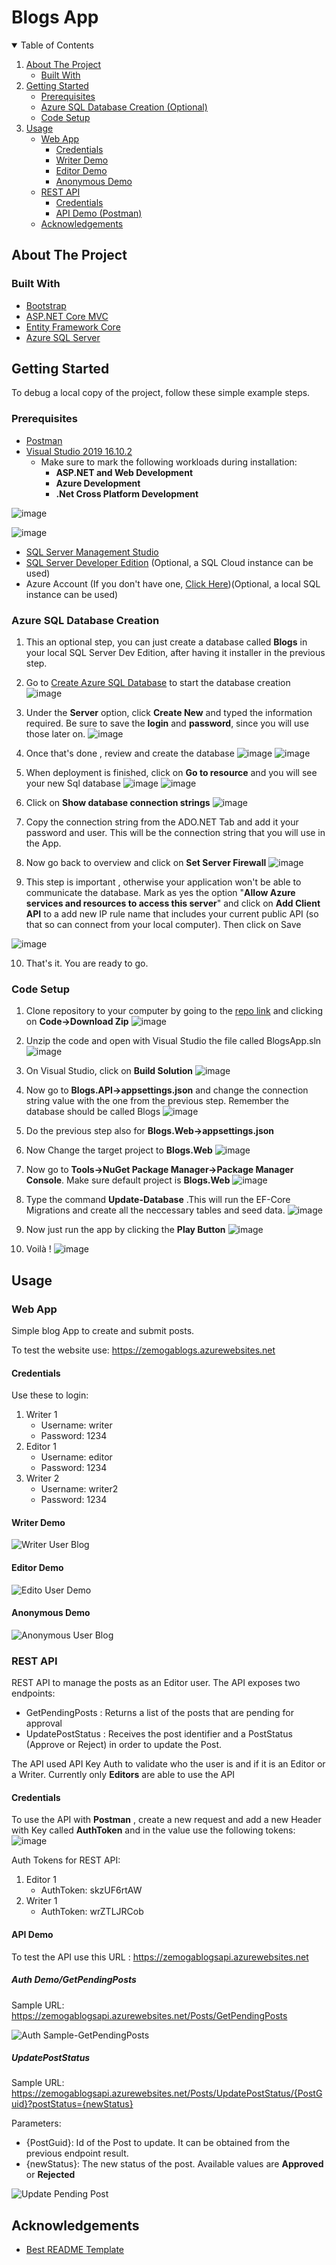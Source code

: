 # Blogs App

<details open="open">
  <summary>Table of Contents</summary>
  <ol>
    <li>
      <a href="#about-the-project">About The Project</a>
      <ul>
        <li><a href="#built-with">Built With</a></li>
      </ul>
    </li>
    <li>
      <a href="#getting-started">Getting Started</a>
      <ul>
        <li><a href="#prerequisites">Prerequisites</a></li>
        <li><a href="#azure-sql-database-creation">Azure SQL Database Creation (Optional) </a></li>
        <li><a href="#code-setup">Code Setup</a></li>
      </ul>
    </li>
    <li>
      <a href="#usage">Usage</a>
     <ul>
        <li>
          <a href="#web-app">Web App</a>
          <ul>
          <li><a href="#credentials">Credentials</a></li>
          <li><a href="#writer-demo">Writer Demo</a></li>
          <li><a href="#editor-demo">Editor Demo </a></li>
          <li><a href="#anonymous-demo">Anonymous Demo</a></li>          
          </ul>       
       </li> 
        <li>
          <a href="#rest-api">REST API</a>
          <ul>
          <li><a href="#credentials">Credentials</a></li>
          <li><a href="#api-demo">API Demo (Postman)</a></li>  
          </ul>       
       </li>  
    </li>
    <li><a href="#acknowledgements">Acknowledgements</a></li>
  </ol>
</details>



<!-- ABOUT THE PROJECT -->
## About The Project

### Built With

* [Bootstrap](https://getbootstrap.com)
* [ASP.NET Core MVC](https://docs.microsoft.com/en-us/aspnet/core/mvc/overview?view=aspnetcore-5.0)
* [Entity Framework Core](https://docs.microsoft.com/en-us/ef/core/)
* [Azure SQL Server](https://azure.microsoft.com/en-us/services/sql-database/campaign)



<!-- GETTING STARTED -->
## Getting Started

To debug a local copy of the project, follow these simple example steps.

### Prerequisites
* [Postman](https://www.postman.com/downloads/)
* [Visual Studio 2019 16.10.2](https://visualstudio.microsoft.com/downloads/) 
    * Make sure to mark the following workloads during installation:
        *  **ASP.NET and Web Development**
        *  **Azure Development**
        *  **.Net Cross Platform Development**

![image](https://user-images.githubusercontent.com/11657124/122759328-6c8f7880-d25f-11eb-91b0-8a223abd4e86.png)

![image](https://user-images.githubusercontent.com/11657124/122759402-8204a280-d25f-11eb-9112-4acbbb3aa562.png)

* [SQL Server Management Studio](https://docs.microsoft.com/en-us/sql/ssms/download-sql-server-management-studio-ssms?view=sql-server-ver15)
* [SQL Server Developer Edition](https://www.microsoft.com/en-us/sql-server/sql-server-downloads) (Optional, a SQL Cloud instance can be used)
* Azure Account (If you don't have one, [Click Here](https://azure.microsoft.com/en-us/free/))(Optional, a local SQL instance can be used)

### Azure SQL Database Creation
1. This an optional step, you can just create a database called **Blogs** in your local SQL Server Dev Edition, after having it installer in the previous step.
2. Go to [Create Azure SQL Database](https://portal.azure.com/#create/Microsoft.SQLDatabase) to start the database creation
![image](https://user-images.githubusercontent.com/11657124/122762450-f0972f80-d262-11eb-9bf4-62627a22dbef.png)

3. Under the **Server** option, click **Create New** and typed the information required. Be sure to save the **login** and **password**, since you will use those later on.
![image](https://user-images.githubusercontent.com/11657124/122763903-7cf62200-d264-11eb-8c18-ce55f5251378.png)

4. Once that's done , review and create the database
![image](https://user-images.githubusercontent.com/11657124/122764123-c34b8100-d264-11eb-8e69-e29b920a9e2e.png)
![image](https://user-images.githubusercontent.com/11657124/122764175-cf374300-d264-11eb-8272-f204841fda7a.png)

5. When deployment is finished, click on **Go to resource** and you will see your new Sql database
![image](https://user-images.githubusercontent.com/11657124/122764718-600e1e80-d265-11eb-9381-490d77c17448.png)
![image](https://user-images.githubusercontent.com/11657124/122764947-9ea3d900-d265-11eb-82b0-b36664467279.png)

6. Click on **Show database connection strings**
![image](https://user-images.githubusercontent.com/11657124/122765018-ad8a8b80-d265-11eb-95ed-2acc1ce18583.png)

7. Copy the connection string from the ADO.NET Tab and add it your password and user. This will be the connection string that you will use in the App.
8. Now go back to overview and click on **Set Server Firewall**
![image](https://user-images.githubusercontent.com/11657124/122765463-2558b600-d266-11eb-825c-7106c654bf3e.png)

9. This step is important , otherwise your application won't be able to communicate the database. Mark as yes the option "**Allow Azure services and resources to access this server**" and click on **Add Client API** to a add new IP rule name that includes your current public API (so that so can connect from your local computer). Then click on Save

![image](https://user-images.githubusercontent.com/11657124/122765744-6cdf4200-d266-11eb-8d69-8632631d0398.png)

10. That's it. You are ready to go.

### Code Setup
1. Clone repository to your computer by going to the [repo link](https://github.com/fdjvf/BlogsAp) and clicking on **Code->Download Zip**
![image](https://user-images.githubusercontent.com/11657124/122767614-75d11300-d268-11eb-9ee2-d8bdac3a1f3d.png)

2. Unzip the code and open with Visual Studio the file called BlogsApp.sln
![image](https://user-images.githubusercontent.com/11657124/122768094-e24c1200-d268-11eb-857d-0c99f252363e.png)

3. On Visual Studio, click on **Build Solution**
![image](https://user-images.githubusercontent.com/11657124/122768370-263f1700-d269-11eb-90d4-38151570c3ac.png)

4. Now go to **Blogs.API->appsettings.json** and change the connection string value with the one from the previous step. Remember the database should be called Blogs
![image](https://user-images.githubusercontent.com/11657124/122769022-cd23b300-d269-11eb-9d66-bceb7c4fff23.png)

5. Do the previous step also for **Blogs.Web->appsettings.json**
6. Now Change the target project to **Blogs.Web**
![image](https://user-images.githubusercontent.com/11657124/122768523-4bcc2080-d269-11eb-8d99-741dc4314707.png)

7. Now go to **Tools->NuGet Package Manager->Package Manager Console**. Make sure default project is **Blogs.Web**
![image](https://user-images.githubusercontent.com/11657124/122768721-7ddd8280-d269-11eb-8ee1-37f0961f076a.png)

8. Type the command **Update-Database** .This will run the EF-Core Migrations and create all the neccessary tables and seed data.
![image](https://user-images.githubusercontent.com/11657124/122769255-08be7d00-d26a-11eb-94c0-b46f7f4ada7a.png)

9. Now just run the app by clicking the **Play Button**
![image](https://user-images.githubusercontent.com/11657124/122769936-9c904900-d26a-11eb-8e45-c6fd33494bef.png)

10. Voilà !
![image](https://user-images.githubusercontent.com/11657124/122770094-b9c51780-d26a-11eb-8688-effa53676df2.png)


<!-- USAGE EXAMPLES -->
## Usage

### Web App

Simple blog App to create and submit posts.

To test the website use: <https://zemogablogs.azurewebsites.net>

#### Credentials
Use these to login:
1. Writer 1
    * Username: writer
    * Password: 1234
2. Editor 1
    * Username: editor
    * Password: 1234
3. Writer 2
    * Username: writer2
    * Password: 1234

#### Writer Demo
![Writer User Blog](https://user-images.githubusercontent.com/11657124/122775210-82a53500-d26f-11eb-8661-d22063181bf2.gif)

#### Editor Demo
![Edito User Demo](https://user-images.githubusercontent.com/11657124/122775220-85078f00-d26f-11eb-9d26-1c8bbf88e030.gif)

#### Anonymous Demo
![Anonymous User Blog](https://user-images.githubusercontent.com/11657124/122775239-8933ac80-d26f-11eb-976c-73ba5680f8fd.gif)

### REST API

REST API to manage the posts as an Editor user. The API exposes two endpoints:
* GetPendingPosts : Returns a list of the posts that are pending for approval
* UpdatePostStatus : Receives the post identifier and a PostStatus (Approve or Reject) in order to update the Post.

The API used API Key Auth to validate who the user is and if it is an Editor or a Writer. Currently only **Editors** are able to use the API

#### Credentials

To use the API with **Postman** , create a new request and add a new Header with Key called **AuthToken** and in the value use the following tokens:
![image](https://user-images.githubusercontent.com/11657124/122782334-41645380-d276-11eb-84f6-9bd1473f46a2.png)

Auth Tokens for REST API:
1. Editor 1
    * AuthToken: skzUF6rtAW
2. Writer 1
    * AuthToken: wrZTLJRCob

#### API Demo

To test the API use this URL : <https://zemogablogsapi.azurewebsites.net>

##### Auth Demo/GetPendingPosts

Sample URL: <https://zemogablogsapi.azurewebsites.net/Posts/GetPendingPosts>

![Auth Sample-GetPendingPosts](https://user-images.githubusercontent.com/11657124/122783629-57264880-d277-11eb-967e-ff45ac4b7d10.gif)

##### UpdatePostStatus

Sample URL: <https://zemogablogsapi.azurewebsites.net/Posts/UpdatePostStatus/{PostGuid}?postStatus={newStatus}>

Parameters:
* {PostGuid}: Id of the Post to update. It can be obtained from the previous endpoint result.
* {newStatus}: The new status of the post. Available values are **Approved** or **Rejected**
    
![Update Pending Post](https://user-images.githubusercontent.com/11657124/122784217-e4699d00-d277-11eb-9eb7-3fdaf8f7bd9a.gif)




<!-- ACKNOWLEDGEMENTS -->
## Acknowledgements
* [Best README Template](https://github.com/othneildrew/Best-README-Template)
